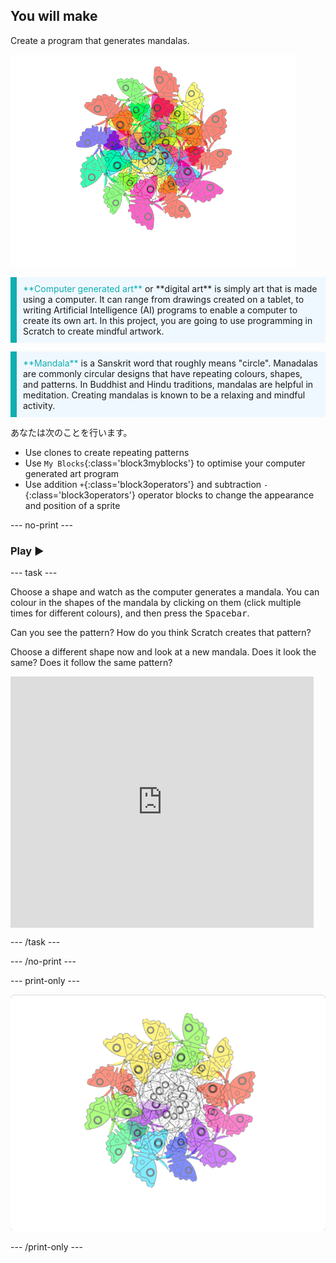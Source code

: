 ## You will make

Create a program that generates mandalas.

![Example of a colourful butterfly mandala.](images/mandala.png)

<p style="border-left: solid; border-width:10px; border-color: #0faeb0; background-color: aliceblue; padding: 10px;">
<span style="color: #0faeb0">**Computer generated art**</span> or **digital art** is simply art that is made using a computer. It can range from drawings created on a tablet, to writing Artificial Intelligence (AI) programs to enable a computer to create its own art. In this project, you are going to use programming in Scratch to create mindful artwork.
</p>

<p style="border-left: solid; border-width:10px; border-color: #0faeb0; background-color: aliceblue; padding: 10px;">
<span style="color: #0faeb0">**Mandala**</span> is a Sanskrit word that roughly means "circle". Manadalas are commonly circular designs that have repeating colours, shapes, and patterns. In Buddhist and Hindu traditions, mandalas are helpful in meditation. Creating mandalas is known to be a relaxing and mindful activity.
</p>

あなたは次のことを行います。
+ Use clones to create repeating patterns
+ Use `My Blocks`{:class='block3myblocks'} to optimise your computer generated art program
+ Use addition `+`{:class='block3operators'} and subtraction `-`{:class='block3operators'} operator blocks to change the appearance and position of a sprite

--- no-print ---

### Play ▶️

--- task ---

<div style="display: flex; flex-wrap: wrap">

<div style="flex-basis: 175px; flex-grow: 1">  
Choose a shape and watch as the computer generates a mandala. You can colour in the shapes of the mandala by clicking on them (click multiple times for different colours), and then press the <kbd>Spacebar</kbd>.

Can you see the pattern? How do you think Scratch creates that pattern?

Choose a different shape now and look at a new mandala. Does it look the same? Does it follow the same pattern?

</div>

<iframe src="https://scratch.mit.edu/projects/536953224/embed" allowtransparency="true" width="485" height="402" frameborder="0" scrolling="no" allowfullscreen></iframe>
</div>

--- /task ---

--- /no-print ---

--- print-only ---

![完成したプロジェクト](images/showcase_static.png)

--- /print-only ---
